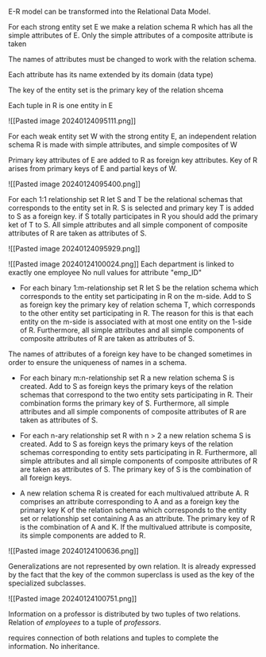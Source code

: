 
E-R model can be transformed into the Relational Data Model.

For each strong entity set E we make a relation schema R which has all the simple attributes of E. Only the simple attributes of a composite attribute is taken

The names of attributes must be changed to work with the relation schema.

Each attribute has its name extended by its domain (data type)

The key of the entity set is the primary key of the relation shcema

Each tuple in R is one entity in E

![[Pasted image 20240124095111.png]]


For each weak entity set W with the strong entity E, an independent relation schema R is made with simple attributes, and simple composites of W

Primary key attributes of E are added to R as foreign key attributes. Key of R arises from primary keys of E and partial keys of W.

![[Pasted image 20240124095400.png]]

For each 1:1 relationship set R let S and T be the relational schemas that corresponds to the entity set in R. S is selected and primary key T is added to S as a foreign key. if S totally participates in R you should add the primary ket of T to S. All simple attributes and all simple component of composite attributes of R are taken as attributes of S.

![[Pasted image 20240124095929.png]]

![[Pasted image 20240124100024.png]]
Each department is linked to exactly one employee
No null values for attribute "emp_ID"

- For each binary 1:m-relationship set R let S be the relation schema which corresponds to the entity set participating in R on the m-side. Add to S as foreign key the primary key of relation schema T, which corresponds to the other entity set participating in R. The reason for this is that each entity on the m-side is associated with at most one entity on the 1-side of R. Furthermore, all simple attributes and all simple components of composite attributes of R are taken as attributes of S.

The names of attributes of a foreign key have to be changed sometimes in order to ensure the uniqueness of names in a schema.

- For each binary m:n-relationship set R a new relation schema S is created. Add to S as foreign keys the primary keys of the relation schemas that correspond to the two entity sets participating in R. Their combination forms the primary key of S. Furthermore, all simple attributes and all simple components of composite attributes of R are taken as attributes of S.

- For each n-ary relationship set R with n > 2 a new relation schema S is created. Add to S as foreign keys the primary keys of the relation schemas corresponding to entity sets participating in R. Furthermore, all simple attributes and all simple components of composite attributes of R are taken as attributes of S. The primary key of S is the combination of all foreign keys.

- A new relation schema R is created for each multivalued attribute A. R comprises an attribute corresponding to A and as a foreign key the primary key K of the relation schema which corresponds to the entity set or relationship set containing A as an attribute. The primary key of R is the combination of A and K. If the multivalued attribute is composite, its simple components are added to R.

![[Pasted image 20240124100636.png]]

Generalizations are not represented by own relation. It is already expressed by the fact that the key of the common superclass is used as the key of the specialized subclasses.

![[Pasted image 20240124100751.png]]

Information on a professor is distributed by two tuples of two relations. Relation of *employees* to a tuple of *professors*.

requires connection of both relations and tuples to complete the information. No inheritance.